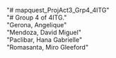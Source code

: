 "# mapquest_ProjAct3_Grp4_4ITG"  <br />
"# Group 4 of 4ITG."  <br />
"Gerona, Angelique"  <br />
"Mendoza, David Miguel"  <br />
"Paclibar, Hana Gabrielle"  <br />
"Romasanta, Miro Gleeford"  <br />
